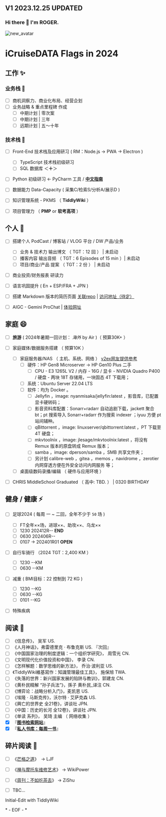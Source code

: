 V1  2023.12.25 UPDATED
----
### Hi there 👋 I'm ROGER. 

![new_avatar](https://i.niupic.com/images/2023/12/05/dsGP.png)

<!--
**5iCruise/5iCruise** is a ✨ _special_ ✨ repository because its `README.md` (this file) appears on your GitHub profile.

Here are some ideas to get you started:

- 🔭 I’m currently working on ...
- 🌱 I’m currently learning ...
- 👯 I’m looking to collaborate on ...
- 🤔 I’m looking for help with ...
- 💬 Ask me about ...
- 📫 How to reach me: ...
- 😄 Pronouns: ...
- ⚡ Fun fact: ...
-->

# iCruiseDATA Flags in 2024  

## 工作  ✨    
### 业务栈 💬     
- [ ] 商机洞察力、商业化布局、经营企划     
- [ ] 业务战略 & 重点里程碑 作成
    - [ ]  中期计划 | 零次案    
    - [ ]  中期计划 | 三年      
    - [ ]  远期计划 | 五～十年   

### 技术栈 🔭     
- [ ] Front-End 技术栈及应用研习 ( RM：Node.js → PWA → Electron )    
    - [ ] TypeScript 技术栈初级研习    
    - [ ] SQL 数据库  ＜**＋**＞
- [ ] Python 初级研习 ← PyCharm 工具 / [**中文指南**](https://pycharm.iswbm.com/)
- [ ] 数据能力 Data-Capacity ( 采集C/检索S/分析A/展示D )
- [ ] 知识管理系统 - PKMS  （ **TiddlyWiki** ）   
- [ ] 项目管理力  （ **PMP** or **软考高项** ）    


## 个人  🌱    
- [ ] 搭建个人 PodCast / 博客站  /  VLOG 平台   /  DW 产品/业务
    - [ ] 业务 & 技术力 输出博文 （ TGT：12 回 ） | 未启动          
    - [ ] 播客内容 输出音频   （ TGT：6 Episodes of 15 min ）| 未启动     
    - [ ] 项目/商业/产品 提案 （ TGT：2 份 ） | 未启动    
- [ ] 商业投资/财务报表 研读力   
- [ ] 语言巩固提升 ( En + ESP/FRA + JPN )
- [ ] 搭建 Markdown 版本的简历页面  [关联repo](https://github.com/5iCruise/ROGCV2025)  |  [访问地址（待定）](https://darkwarrior2025.xyz/#)    
- [ ] AIGC - Gemini ProChat  |  [体验网址](https://chat.darkwarrior2025.xyz/)


## 家庭  😄  
- [ ] **旅游** ( 2024年暑期一回计划： *海外* by Air )（ 预算30K+ ）
- [ ] 家庭媒体/数据服务搭建 （ 预算10K ）   
    - [ ] 家庭服务器/NAS （ 主机、系统、网络 ） [v2ex网友提供参考](https://v2ex.com/t/992023)
        - [ ] 硬件：HP Gen8 Microserver  → HP Gen10 Plus 二手
            - [ ] CPU - E3 1265L V2 / 内存 - 16G / 显卡 - NVIDIA Quadro P400 /  硬盘 - 两块 18T 存储用，一块固态 4T 下载用；
        - [ ] 系统：Ubuntu Server 22.04 LTS
        - [ ] 软件：均为 Docker 。
            - [ ] Jellyfin ，image: nyanmisaka/jellyfin:latest ，影音库，已配置显卡硬转码；
            - [ ] 影音资料库配置：Sonarr+radarr 自动追剧下载，jackett 聚合 bt；pt 搜索导入 Sonarr+radarr 作为搜索 indexer ；iyuu 方便 pt 站间辅种。
            - [ ] qBittorrent ，image: linuxserver/qbittorrent:latest ，PT 下载至 4T 硬盘；
            - [ ] mkvtoolnix ，image: jlesage/mkvtoolnix:latest ，将没有 Remux 版本的原盘转成 Remux 版本；
            - [ ] samba ，image: dperson/samba ，SMB 共享文件夹；
            - [ ] 另计划 calibre-web ，gitea ，memos ，navidrome ，zerotier 内网穿透方便在外安全访问内网服务 等；
    - [ ] 桌面级数码录播/编辑  （ 硬件与应用环境 ）    
- [ ] CHRIS MiddleSchool Graduated （ 高中: TBD. ） | 0320 BIRTHDAY     


## 健身 / 健康  ⚡   
- [ ] 足球2024 ( 每周 一 ~ 二回，全年不少于 `50` 场 )    
    - [ ] FT全年××场，进球××、助攻××、乌龙××
    - [ ] 1230  202412R--   **END**
    - [ ] 0630  202406R--   
    - [ ] 0107  →  202401R01    **OPEN**
- [ ] 自行车骑行 （2024 TGT：2,400 KM ）    
    - [ ] 1230 --KM   
    - [ ] 0630 --KM   
- [ ] 减重 ( BMI目标：22  控制到 72 KG )
    - [ ] 1230 --KG     
    - [ ] 0630 --KG       
    - [ ] 0101 --KG      
- [ ] 特殊疾病     


## 阅读  🤔   
- [ ] 《信息传》， 吴军  US.      
- [ ] 《人月神话》，弗雷德里克 · 布鲁克斯  US. 『次回』   
- [ ] 《中国国家治理的制度逻辑：一个组织学研究》， 周雪光  CN.     
- [ ] 《文明现代化价值投资和中国》， 李录  CN.      
- [ ] 《怎样解题：数学思维的新方法》， 乔治·波利亚  US.    
- [ ] 《TiddlyWiki維基寫作：知識管理最佳工具》， 施保旭  TWA.      
- [ ] 《失落的世界：新兴国家发展的陷阱与教训》，郭建龙  CN. 
- [ ] 《黄朴民精解 “孙子兵法”》，孫子 黄朴民_译注  CN.     
- [ ] 《博弈论：战略分析入门》，麦凯恩  US.    
- [ ] 《埃隆 · 马斯克传》，沃尔特 · 艾萨克森  US.     
- [ ] 《興亡的世界史  全21卷》，讲谈社   JPN.     
- [ ] 《中国：历史的长河  全12卷》，讲谈社   JPN.     
- [ ] 《单读 系列》， 吴琦 主编  （ 网络收集 ）    
- [x] 『[**图书检索网站**](https://book-searcher.eu.org/)』   
- [x] 『[**私人书库：每周一书**](https://read.mastergo.life/)』        

## 碎片阅读  👯   
- [ ] 《[芒格之道](https://ljf.com/archives/)》　→  LJF
- [ ] 《[禅与摩托车维修艺术](https://digest.wiki-power.com/)》  →  WikiPower
- [ ] 《[周刊：不如吃茶去](https://weekly.zishu.me/weekly/)》   →  ZiShu     
- [ ] TBC...


Initial-Edit with TiddlyWiki

\* - EOF - \*
